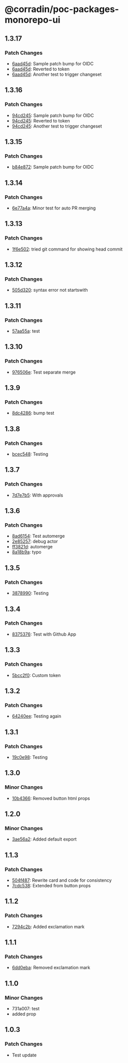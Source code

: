 # @corradin/poc-packages-monorepo-ui

## 1.3.17

### Patch Changes

- [6aad45d](https://github.com/corradin/poc-packages-monorepo/commit/6aad45d7660462f557d1e2e84cce1a6730fb9cda): Sample patch bump for OIDC
- [6aad45d](https://github.com/corradin/poc-packages-monorepo/commit/6aad45d7660462f557d1e2e84cce1a6730fb9cda): Reverted to token
- [6aad45d](https://github.com/corradin/poc-packages-monorepo/commit/6aad45d7660462f557d1e2e84cce1a6730fb9cda): Another test to trigger changeset

## 1.3.16

### Patch Changes

- [94cd245](https://github.com/corradin/poc-packages-monorepo/commit/94cd24596ded2adc547d8b207781b185a1e9e963): Sample patch bump for OIDC
- [94cd245](https://github.com/corradin/poc-packages-monorepo/commit/94cd24596ded2adc547d8b207781b185a1e9e963): Reverted to token
- [94cd245](https://github.com/corradin/poc-packages-monorepo/commit/94cd24596ded2adc547d8b207781b185a1e9e963): Another test to trigger changeset

## 1.3.15

### Patch Changes

- [b84e872](https://github.com/corradin/poc-packages-monorepo/commit/b84e872e0b69a08ecf5251f132b059d2a43bb904): Sample patch bump for OIDC

## 1.3.14

### Patch Changes

- [6e77a4a](https://github.com/corradin/poc-packages-monorepo/commit/6e77a4af0675006644016d2bd563f0e8df4ccf75): Minor test for auto PR merging

## 1.3.13

### Patch Changes

- [1f6e502](https://github.com/corradin/poc-packages-monorepo/commit/1f6e502ee95116ecb6c1bc67a7c71420253aa83c): tried git command for showing head commit

## 1.3.12

### Patch Changes

- [505d320](https://github.com/corradin/poc-packages-monorepo/commit/505d3209187c77fd18eb653eb199d89e3ade91c1): syntax error not startswith

## 1.3.11

### Patch Changes

- [57aa55a](https://github.com/corradin/poc-packages-monorepo/commit/57aa55ae9df76b3ea5b7eee54b98a48029041b5f): test

## 1.3.10

### Patch Changes

- [976506e](https://github.com/corradin/poc-packages-monorepo/commit/976506e495808092487001a5302e241b78b981ee): Test separate merge

## 1.3.9

### Patch Changes

- [8dc4286](https://github.com/corradin/poc-packages-monorepo/commit/8dc42860861fde322ce375a0f036100f56330c38): bump test

## 1.3.8

### Patch Changes

- [bcec548](https://github.com/corradin/poc-packages-monorepo/commit/bcec548d39aa867b73643cf25f6696218b2ba6f2): Testing

## 1.3.7

### Patch Changes

- [7d7e7b5](https://github.com/corradin/poc-packages-monorepo/commit/7d7e7b518e146f5614e4315e3a967aff21e9097f): With approvals

## 1.3.6

### Patch Changes

- [8ad6154](https://github.com/corradin/poc-packages-monorepo/commit/8ad6154a58a6542a79b488111b65f2b0f91dc6b1): Test automerge
- [2e85257](https://github.com/corradin/poc-packages-monorepo/commit/2e852570cfcd9137231376cbd38b57e86504d824): debug actor
- [ff3821d](https://github.com/corradin/poc-packages-monorepo/commit/ff3821d135e619835fd7c1bc2bf9a72bffa9cb59): automerge
- [8a18b9a](https://github.com/corradin/poc-packages-monorepo/commit/8a18b9ab067218ed97d5a87e07a40c7ef83310f2): typo

## 1.3.5

### Patch Changes

- [3878990](https://github.com/corradin/poc-packages-monorepo/commit/387899089790c205e2c20f7c108f533b86d82174): Testing

## 1.3.4

### Patch Changes

- [8375376](https://github.com/corradin/poc-packages-monorepo/commit/837537645c3aa959607c528b543ef126ead72988): Test with Github App

## 1.3.3

### Patch Changes

- [5bcc2f0](https://github.com/corradin/poc-packages-monorepo/commit/5bcc2f0f77c328eda84f5266b292fe6d18dd1e29): Custom token

## 1.3.2

### Patch Changes

- [64240ee](https://github.com/corradin/poc-packages-monorepo/commit/64240ee5fec5094aaf5a5b4dc4c0fff788538c75): Testing again

## 1.3.1

### Patch Changes

- [19c0e98](https://github.com/corradin/poc-packages-monorepo/commit/19c0e9839fce364a20086348ccfafd3bb833e764): Testing

## 1.3.0

### Minor Changes

- [10b4366](https://github.com/corradin/poc-packages-monorepo/commit/10b4366c36cc5f68e05f2478252e8898213c1ed7): Removed button html props

## 1.2.0

### Minor Changes

- [3ae56a2](https://github.com/corradin/poc-packages-monorepo/commit/3ae56a28b3b661f0d984e1b9498655611d1551bf): Added default export

## 1.1.3

### Patch Changes

- [504f487](https://github.com/corradin/poc-packages-monorepo/commit/504f4873a56e483b687d99a5a58fec33abb74635): Rewrite card and code for consistency
- [7cdc538](https://github.com/corradin/poc-packages-monorepo/commit/7cdc5386acbbee686b9fc77c79b32995e8878450): Extended from button props

## 1.1.2

### Patch Changes

- [7294c2b](https://github.com/corradin/poc-packages-monorepo/commit/7294c2bd0086a93952f05ddb6f3a59f52f802d8e): Added exclamation mark

## 1.1.1

### Patch Changes

- [6dd0eba](https://github.com/corradin/poc-packages-monorepo/commit/6dd0ebad9a7df1a340401980eec6a5a616ba534b): Removed exclamation mark

## 1.1.0

### Minor Changes

- 731a007: test
- added prop

## 1.0.3

### Patch Changes

- Test update
